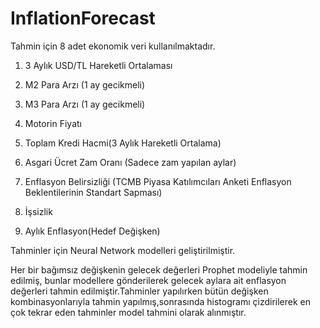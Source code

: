 # InflationForecast
Tahmin için 8 adet ekonomik veri kullanılmaktadır.

1) 3 Aylık USD/TL Hareketli Ortalaması

2) M2 Para Arzı (1 ay gecikmeli)

3) M3 Para Arzı (1 ay gecikmeli)

4) Motorin Fiyatı

5) Toplam Kredi Hacmi(3 Aylık Hareketli Ortalama)

6) Asgari Ücret Zam Oranı (Sadece zam yapılan aylar)

7) Enflasyon Belirsizliği (TCMB Piyasa Katılımcıları Anketi Enflasyon Beklentilerinin Standart Sapması)

8) İşsizlik

9) Aylık Enflasyon(Hedef Değişken)

Tahminler için Neural Network modelleri geliştirilmiştir.

Her bir bağımsız değişkenin gelecek değerleri Prophet modeliyle tahmin edilmiş, bunlar modellere gönderilerek gelecek aylara ait enflasyon değerleri tahmin edilmiştir.Tahminler yapılırken bütün değişken kombinasyonlarıyla tahmin yapılmış,sonrasında histogramı çizdirilerek en çok tekrar eden tahminler model tahmini olarak alınmıştır.





